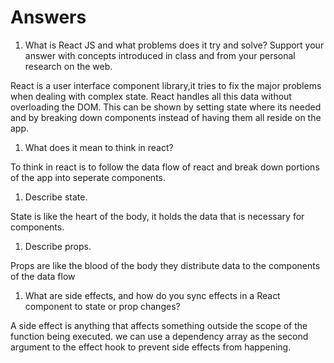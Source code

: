 # Answers

1. What is React JS and what problems does it try and solve? Support your answer with concepts introduced in class and from your personal research on the web.

React is a user interface component library,it tries to fix the major problems when dealing with complex state. React handles all this data without overloading the DOM. This can be shown by setting state where its needed and by breaking down components instead of having them all reside on the app.

1. What does it mean to think in react?

To think in react is to follow the data flow of react and break down portions of the app into seperate components. 

1. Describe state.

State is like the heart of the body, it holds the data that is necessary for components.

1. Describe props.

Props are like the blood of the body they distribute data to the components of the data flow 

1. What are side effects, and how do you sync effects in a React component to state or prop changes?

A side effect is anything that affects something outside the scope of the function being executed. we can use a dependency array as the second argument to the effect hook to prevent side effects from happening.
